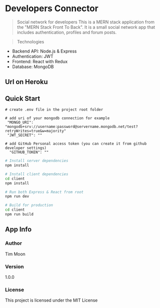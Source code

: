 # Developers Connector

> Social network for developers
> This is a MERN stack application from the "MERN Stack Front To Back". It is a small social network app that includes authentication, profiles and forum posts.

> Technologies

- Backend API: Node.js & Express
- Authentication: JWT
- Frontend: React with Redux
- Database: MongoDB

## Url on Heroku

## Quick Start

```
# create .env file in the project root folder

# add uri of your mongodb connection for example
 "MONGO_URI": "mongodb+srv://username:password@servername.mongodb.net/test?retryWrites=true&w=majority"
 "JWT_SECRET": ""

# add GitHub Personal access token (you can create it from github developer settings)
  "GITHUB_TOKEN": ""
```

```bash
# Install server dependencies
npm install

# Install client dependencies
cd client
npm install

# Run both Express & React from root
npm run dev

# Build for production
cd client
npm run build
```

## App Info

### Author

Tim Moon

### Version

1.0.0

### License

This project is licensed under the MIT License
